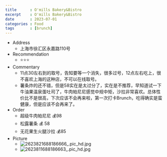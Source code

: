 ```yaml
---
title      : O'mills Bakery&Bistro
excerpt    : O'mills Bakery&Bistro
date       : 2023-07-01
categories : Food
tags       : [brunch]
---
```


- Address
	- 上海市徐汇区永嘉路110号
- Recommendation
	- ⭐️⭐️⭐️
- Commentary
	- 11点30左右到的取号，告知要等一个消失，很多过号，12点左右吃上，很不喜欢上海的这种店，不可以在线取号。
	- 薯条炸的还不错，但是58实在是太过分了，实在是不推荐，早知道试一下牛油果温泉蛋吐司了，牛肉帕尼尼感觉中规中矩，沙拉非常喜欢。总体性价比不是很高，下次应该不会再来啦，第一次打卡Brunch，吃得确实是蛮健康，但是应该不会再来了。
- Order
	- 超级牛肉帕尼尼 💰98
	- 松露薯条 💰 58
	- 无花果生火腿沙拉 💰85
- Picture
	- ![2623821688186666_.pic_hd.jpg](../images/2623821688186666_.pic_hd_1688196721977_0.jpg)
	- ![2623811688186663_.pic_hd.jpg](../images/2623811688186663_.pic_hd_1688197436109_0.jpg)
